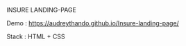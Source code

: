 INSURE LANDING-PAGE

Demo : https://audreythando.github.io/Insure-landing-page/

Stack : 
HTML + CSS
